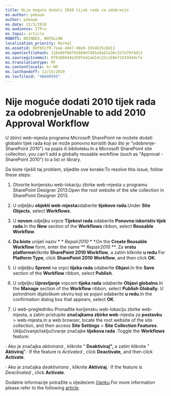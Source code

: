 ```yaml
---
title: Nije moguće dodati 2010 tijek rada za odobrenje
ms.author: pebaum
author: pebaum
ms.date: 12/3/2018
ms.audience: ITPro
ms.topic: article
ROBOTS: NOINDEX, NOFOLLOW
localization_priority: Normal
ms.assetid: 0df65cf9-7eae-4de7-88e9-1914635c8d11
ms.openlocfilehash: 11ba9bf04f826b0d7465a9a81a36c327e79f4d13
ms.sourcegitcommit: 0f0186044a3597e42ad14c32ca58e7224344dcfa
ms.translationtype: MT
ms.contentlocale: hr-HR
ms.lasthandoff: 12/15/2019
ms.locfileid: "40049545"
---
```

# <a name="unable-to-add-2010-approval-workflow"></a><span data-ttu-id="55e21-102">Nije moguće dodati 2010 tijek rada za odobrenje</span><span class="sxs-lookup"><span data-stu-id="55e21-102">Unable to add 2010 Approval Workflow</span></span>

<span data-ttu-id="55e21-103">U zbirci web-mjesta programa Microsoft SharePoint ne možete dodati globalni tijek rada koji se može ponovno koristiti (kao što je "odobrenje-SharePoint 2010") na popis ili biblioteku.</span><span class="sxs-lookup"><span data-stu-id="55e21-103">In a Microsoft SharePoint site collection, you can't add a globally reusable workflow (such as "Approval - SharePoint 2010") to a list or library.</span></span>
  
<span data-ttu-id="55e21-104">Da biste riješili taj problem, slijedite ove korake:</span><span class="sxs-lookup"><span data-stu-id="55e21-104">To resolve this issue, follow these steps:</span></span> 
  
1. <span data-ttu-id="55e21-105">Otvorite korijensku web-lokaciju zbirke web-mjesta u programu SharePoint Designer 2013.</span><span class="sxs-lookup"><span data-stu-id="55e21-105">Open the root website of the site collection in SharePoint Designer 2013.</span></span>
  
2. <span data-ttu-id="55e21-106">U odjeljku **objekti web-mjesta**odaberite **tijekove rada**.</span><span class="sxs-lookup"><span data-stu-id="55e21-106">Under **Site Objects**, select **Workflows**.</span></span> 
  
3. <span data-ttu-id="55e21-107">U **novom** odjeljku vrpce **Tijekovi rada** odaberite **Ponovno iskoristiv tijek rada**.</span><span class="sxs-lookup"><span data-stu-id="55e21-107">In the **New** section of the **Workflows** ribbon, select **Reusable Workflow**.</span></span> 
  
4. <span data-ttu-id="55e21-108">**Da biste** unijeli naziv \* \* *Repair2010* \* \*.</span><span class="sxs-lookup"><span data-stu-id="55e21-108">On the **Create Reusable Workflow** form, enter the name \*\* *Repair2010* \*\*.</span></span> <span data-ttu-id="55e21-109">Za **vrstu platforme**kliknite **SharePoint 2010 Workflow**, a zatim kliknite **u redu**.</span><span class="sxs-lookup"><span data-stu-id="55e21-109">For **Platform Type**, click **SharePoint 2010 Workflow**, and then click **OK**.</span></span> 
  
1. <span data-ttu-id="55e21-110">U odjeljku **Spremi** na vrpci **tijeka rada** odaberite **Objavi**.</span><span class="sxs-lookup"><span data-stu-id="55e21-110">In the **Save** section of the **Workflow** ribbon, select **Publish**.</span></span> 
  
2. <span data-ttu-id="55e21-111">U odjeljku **Upravljanje** vrpcom **tijeka rada** odaberite **Objavi globalno**.</span><span class="sxs-lookup"><span data-stu-id="55e21-111">In the **Manage** section of the **Workflow** ribbon, select **Publish Globally**.</span></span> <span data-ttu-id="55e21-112">U potvrdnom dijaloškom okviru koji se pojavi odaberite **u redu**.</span><span class="sxs-lookup"><span data-stu-id="55e21-112">In the confirmation dialog box that appears, select **OK**.</span></span> 
  
3. <span data-ttu-id="55e21-113">U web-pregledniku Pronađite korijensku web-lokaciju zbirke web-mjesta, a zatim pristupite **značajkama zbirke web**-mjesta za **postavku** \> web-mjesta.</span><span class="sxs-lookup"><span data-stu-id="55e21-113">In a web browser, locate the root website of the site collection, and then access **Site Settings** \> **Site Collection Features**.</span></span> <span data-ttu-id="55e21-114">Uključivanje/isključivanje značajke **tijekova rada** :</span><span class="sxs-lookup"><span data-stu-id="55e21-114">Toggle the **Workflows** feature:</span></span> 
  
<span data-ttu-id="55e21-115">· Ako je značajka *aktivirana* , kliknite " **Deaktiviraj",** a zatim kliknite " **Aktiviraj**".</span><span class="sxs-lookup"><span data-stu-id="55e21-115">· If the feature is  *Activated*  , click **Deactivate,** and then click **Activate**.</span></span> 
  
<span data-ttu-id="55e21-116">· Ako je značajka *deaktivirana* , kliknite **Aktiviraj**.</span><span class="sxs-lookup"><span data-stu-id="55e21-116">· If the feature is  *Deactivated*  , click **Activate**.</span></span> 
  
<span data-ttu-id="55e21-117">Dodatne informacije potražite u sljedećem [članku](https://go.microsoft.com/fwlink/?linkid=2047770&amp;clcid=0x409).</span><span class="sxs-lookup"><span data-stu-id="55e21-117">For more information please refer to the following [article](https://go.microsoft.com/fwlink/?linkid=2047770&amp;clcid=0x409).</span></span>
  

